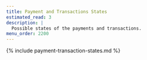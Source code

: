 ```yaml
---
title: Payment and Transactions States
estimated_read: 3
description: |
  Possible states of the payments and transactions.
menu_order: 2200
---
```


{% include payment-transaction-states.md %}
